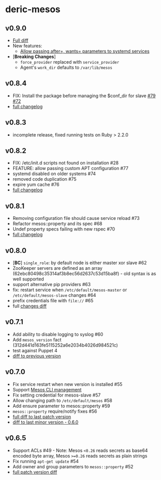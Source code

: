 # deric-mesos

## v0.9.0
- [Full diff](https://github.com/deric/puppet-mesos/compare/v0.8.4...v0.9.0)
- New features:
  - [Allow passing after=, wants= parameters to systemd services](https://github.com/deric/puppet-mesos/issues/80)
- [**Breaking Changes**]
  - `force_provider` replaced with `service_provider`
  - Agent's `work_dir` defaults to `/var/lib/mesos`

## v0.8.4
- FIX: Install the package before managing the $conf_dir for slave [#79](https://github.com/deric/puppet-mesos/pull/79) [#72](https://github.com/deric/puppet-mesos/issues/72)
- [full changelog](https://github.com/deric/puppet-mesos/compare/v0.8.2...v0.8.3)

## v0.8.3
- incomplete release, fixed running tests on Ruby > 2.2.0

## v0.8.2

- FIX: /etc/init.d scripts not found on installation #28
- FEATURE: allow passing custom APT configuration #77
- systemd disabled on older systems #74
- removed code duplication #75
- expire yum cache #76
- [full changelog](https://github.com/deric/puppet-mesos/compare/v0.8.1...v0.8.2)


## v0.8.1

- Removing configuration file should cause service reload #73
- Refactor mesos::property and its spec #68
- Undef property specs failing with new rspec #70
- [full changelog](https://github.com/deric/puppet-mesos/compare/v0.8.0...v0.8.1)

## v0.8.0

- [**BC**] `single_role`: by default node is either master xor slave #62
- ZooKeeper servers are defined as an array (62ebc80498c35314af3b8ec56d2637c53d15ba8f) - old syntax is as well supported
- support alternative pip providers #63
- fix: restart service when `/etc/default/mesos-master` or `/etc/default/mesos-slave` changes #64
- prefix credentials file with `file://` #65
- full [changes diff](https://github.com/deric/puppet-mesos/compare/v0.7.1...v0.8.0)

## v0.7.1

-  Add ability to disable logging to syslog #60
- Add `mesos_version` fact (312d441d163fe5115252a6e2034b4026d984521c)
- test against Puppet 4
- [diff to previous version](https://github.com/deric/puppet-mesos/compare/v0.7.0...v0.7.1)

## v0.7.0

- Fix service restart when new version is installed #55
- Support [Mesos CLI management](https://github.com/deric/puppet-mesos/commit/da5b2a784753b088571f523b4d4db97ada335d29)
- Fix setting credential for mesos-slave #57
- Allow changing path to `/etc/default/mesos` #58
- Add ensure parameter to mesos::property #59
- `mesos::property` require/notify fixes #56
- [full diff to last patch version](https://github.com/deric/puppet-mesos/compare/v0.6.5...v0.7.0)
- [diff to last minor version - 0.6.0](https://github.com/deric/puppet-mesos/compare/v0.6.0...v0.7.0)

## v0.6.5

- Support ACLs #49 - Note: Mesos `<0.26` reads secrets as base64 encoded byte array, Mesos `>=0.26` reads secrets as plain strings
- Fix running `apt-get update` #54
- Add owner and group parameters to `mesos::property` #52
- [full patch version diff](https://github.com/deric/puppet-mesos/compare/v0.6.4...v0.6.5)
